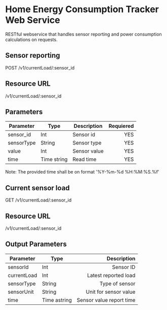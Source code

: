 Home Energy Consumption Tracker Web Service
============================================
RESTful webservice that handles sensor reporting and power consumption calculations on requests.

Sensor reporting
----------------
POST /v1/currentLoad/:sensor_id

Resource URL
------------

/v1/currentLoad/:sensor_id

Parameters
--------------

Parameter | Type | Description | Requiered  |
---|---|---|--:|
sensor_id | Int | Sensor id | YES|
sensorType | String | Sensor type | YES |
value | Int | Sensor value | YES|
time| Time string | Read time | YES|

Note: The provided time shall be on format '%Y-%m-%d %H:%M:%S.%f'

Current sensor load
----------------------
GET /v1/currentLoad/:sensor_id

Resource URL
---------------
/v1/currentLoad/:sensor_id

Output Parameters
----------------------

Parameter | Type | Description |
---|---|--:|
sensorId | Int | Sensor ID |
currentLoad | Int | Latest reported load |
sensorType | String | Type of sensor |
sensorUnit | String | Unit for sensor value |
time | Time astring | Sensor value report time |
